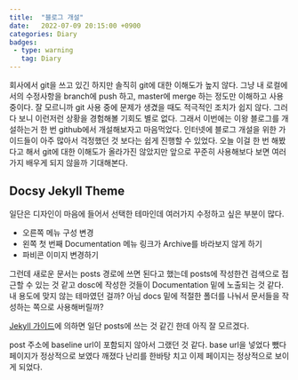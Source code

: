 ```yaml
---
title:  "블로그 개설"
date:   2022-07-09 20:15:00 +0900
categories: Diary
badges:
 - type: warning
   tag: Diary
---
```



회사에서 git을 쓰고 있긴 하지만 솔직히 git에 대한 이해도가 높지 않다. 그냥 내 로컬에서의 수정사항을 branch에 push 하고, master에 merge 하는 정도만 이해하고 사용 중이다. 잘 모르니까 git 사용 중에 문제가 생겼을 때도 적극적인 조치가 쉽지 않다. 그러다 보니 이런저런 상황을 경험해볼 기회도 별로 없다. 그래서 이번에는 이왕 블로그를 개설하는거 한 번 github에서 개설해보자고 마음먹었다. 인터넷에 블로그 개설을 위한 가이드들이 아주 많아서 걱정했던 것 보다는 쉽게 진행할 수 있었다. 오늘 이걸 한 번 해봤다고 해서 git에 대한 이해도가 올라가진 않았지만 앞으로 꾸준히 사용해보다 보면 여러가지 배우게 되지 않을까 기대해본다.

## Docsy Jekyll Theme

일단은 디자인이 마음에 들어서 선택한 테마인데 여러가지 수정하고 싶은 부분이 많다.
* 오른쪽 메뉴 구성 변경
* 왼쪽 첫 번째 Documentation 메뉴 링크가 Archive를 바라보지 않게 하기
* 파비콘 이미지 변경하기

그런데 새로운 문서는 posts 경로에 쓰면 된다고 했는데 posts에 작성한건 검색으로 접근할 수 있는 것 같고 dosc에 작성한 것들이 Documentation 밑에 노출되는 것 같다. 내 용도에 맞지 않는 테마였던 걸까? 아님 docs 밑에 적절한 폴더를 나눠서 문서들을 작성하는 쪽으로 사용해버릴까?

[Jekyll 가이드][Jekyll 가이드]에 의하면 일단 posts에 쓰는 것 같긴 한데 아직 잘 모르겠다.

post 주소에 baseline url이 포함되지 않아서 그랬던 것 같다. base url을 넣었다 뺐다 페이지가 정상적으로 보였다 깨졌다 난리를 한바탕 치고 이제 페이지는 정상적으로 보이게 되었다.

[Jekyll 가이드]: https://jekyllrb.com/docs/posts/
